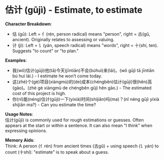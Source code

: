 # **估计 (gūjì) - Estimate, to estimate**

**Character Breakdown**:  
- 估 (gū): Left = 亻(rén, person radical) means "person", right = 古(gǔ, ancient). Originally relates to assessing or valuing.  
- 计 (jì): Left = 讠(yán, speech radical) means "words", right = 十(shí, ten). Suggests "to count" or "to plan."

**Examples**:  
- 我(wǒ)估计(gūjì)他(tā)今天(jīntiān)不会(búhuì)来(lái)。(wǒ gūjì tā jīntiān bú huì lái.) - I estimate he won’t come today.  
- 这(zhè)个(gè)项目(xiàngmù)的(de)成本(chéngběn)估计(gūjì)很(hěn)高(gāo)。(zhè gè xiàngmù de chéngběn gūjì hěn gāo.) - The estimated cost of this project is high.  
- 你(nǐ)能(néng)估计(gūjì)一下(yíxià)时间(shíjiān)吗(ma)？(nǐ néng gūjì yíxià shíjiān ma?) - Can you estimate the time?

**Usage Notes**:  
估计(gūjì) is commonly used for rough estimations or guesses. Often appears at the start or within a sentence. It can also mean “I think” when expressing opinions.

**Memory Aids**:  
Think: A person (亻rén) from ancient times (古gǔ) + using speech (讠yán) to count (十shí): "estimate" is to speak about a guess.